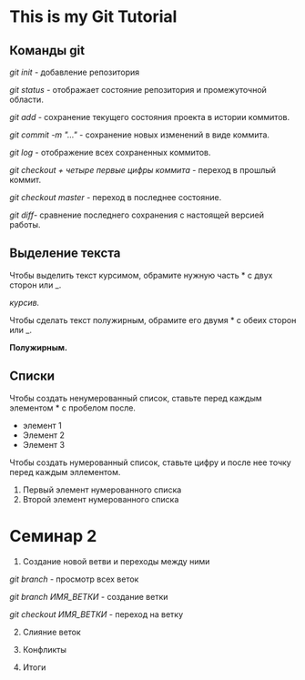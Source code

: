 # This is my Git Tutorial
## Команды git

*git init* - добавление репозитория

*git status* - отображает состояние репозитория и промежуточной области.

*git add* - сохранение текущего состояния проекта в истории коммитов.

*git commit -m "..."* - сохранение новых изменений в виде коммита. 

*git log* - отображение всех сохраненных коммитов.

*git checkout + четыре первые цифры коммита* - переход в прошлый коммит.

*git checkout master* - переход в последнее состояние.

*git diff*- сравнение последнего сохранения с настоящей версией работы.

## Выделение текста
Чтобы выделить текст курсимом, обрамите нужную часть * с двух сторон или _.

*курсив.*

Чтобы сделать текст полужирным, обрамите его двумя * с обеих сторон или _.

**Полужирным.**

## Списки
Чтобы создать ненумерованный список, ставьте перед каждым элементом * с пробелом после.
* элемент 1
* Элемент 2
* Элемент 3

Чтобы создать нумерованный список, ставьте цифру и после нее точку перед каждым эллементом.
1. Первый элемент нумерованного списка
2. Второй элемент нумерованного списка

# Семинар 2

1. Создание новой ветви и переходы между ними

*git branch* - просмотр всех веток

*git branch ИМЯ_ВЕТКИ* - создание ветки

*git checkout ИМЯ_ВЕТКИ* - переход на ветку

2. Слияние веток

3. Конфликты

4. Итоги
